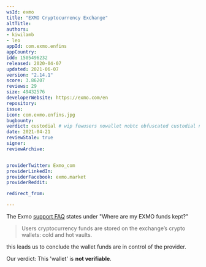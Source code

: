 ```yaml
---
wsId: exmo
title: "EXMO Cryptocurrency Exchange"
altTitle: 
authors:
- kiwilamb
- leo
appId: com.exmo.enfins
appCountry: 
idd: 1505496232
released: 2020-04-07
updated: 2021-06-07
version: "2.14.1"
score: 3.86207
reviews: 29
size: 49432576
developerWebsite: https://exmo.com/en
repository: 
issue: 
icon: com.exmo.enfins.jpg
bugbounty: 
verdict: custodial # wip fewusers nowallet nobtc obfuscated custodial nosource nonverifiable reproducible bounty defunct
date: 2021-04-21
reviewStale: true
signer: 
reviewArchive:


providerTwitter: Exmo_com
providerLinkedIn: 
providerFacebook: exmo.market
providerReddit: 

redirect_from:

---
```


The Exmo [support FAQ](https://info.exmo.com/en/faq/) states under "Where are my
EXMO funds kept?"

> Users cryptocurrency funds are stored on the exchange’s crypto wallets: cold
  and hot vaults.

this leads us to conclude the wallet funds are in control of the provider.

Our verdict: This 'wallet' is **not verifiable**.
